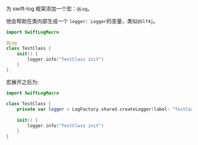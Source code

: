 为 swift-log 框架添加一个宏：`@Log`。

他会帮助在类内部生成一个 `logger: Logger`的变量，类似`@Slf4j`。

```swift
import SwiftLogMacro

@Log
class TestClass {
    init() {
        logger.info("TestClass init")
    }
}
```

宏展开之后为:
```swift
import SwiftLogMacro

class TestClass {
    private var logger = LogFactory.shared.createLogger(label: "TestCase")
    
    init() {
        logger.info("TestClass init")
    }
}
```
